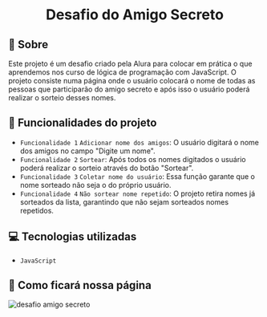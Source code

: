 <h1 align="center">Desafio do Amigo Secreto</h1>

<h2>📃 Sobre</h2>
<p>Este projeto é um desafio criado pela Alura para colocar em prática o que aprendemos nos curso de lógica de programação com JavaScript. O projeto consiste numa página onde o usuário colocará o nome de todas as pessoas que participarão do amigo secreto e após isso o usuário poderá realizar o sorteio desses nomes.</p>

## 🔨 Funcionalidades do projeto
- `Funcionalidade 1` `Adicionar nome dos amigos`: O usuário digitará o nome dos amigos no campo "Digite um nome".
- `Funcionalidade 2` `Sortear`: Após todos os nomes digitados o usuário poderá realizar o sorteio através do botão "Sortear".
- `Funcionalidade 3` `Coletar nome do usuário`: Essa função garante que o nome sorteado não seja o do próprio usuário.
- `Funcionalidade 4` `Não sortear nome repetido`: O projeto retira nomes já sorteados da lista, garantindo que não sejam sorteados nomes repetidos.

## 💻 Tecnologias utilizadas
- ``JavaScript``

## 👾 Como ficará nossa página
![desafio amigo secreto](https://github.com/user-attachments/assets/8ab76cab-3f84-4765-b36e-c98a5335c74a)
